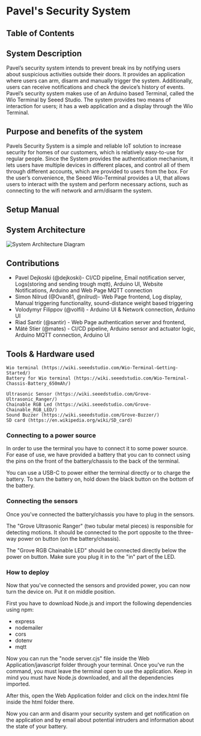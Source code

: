 # Pavel's Security System 

## Table of Contents

## System Description

Pavel’s security system intends to prevent break ins by notifying users about suspicious activities outside their doors. 
It provides an application where users can arm, disarm and manually trigger the system. 
Additionally, users can receive notifications and check the device’s history of events.
Pavel’s security system makes use of an Arduino based Terminal, called the Wio Terminal by Seeed Studio. 
The system provides two means of interaction for users; it has a web application and a display through the Wio Terminal. 

## Purpose and benefits of the system

Pavels Security System is a simple and reliable IoT solution to increase security for homes of our customers, which is relatively easy-to-use for regular people. 
Since the System provides the authentication mechanism, it lets users have multiple devices in different places, and control all of them through different accounts, which are provided to users from the box.
For the user’s convenience, the Seeed Wio-Terminal provides a UI, that allows users to interact with the system and perform necessary actions, such as connecting to the wifi network and arm/disarm the system.


## Setup Manual



## System Architecture 

![System Architecture Diagram](uploads/b9ef269ff8e6d7b67783c85236e3538c/MVP1architecure.drawio__1_.svg)

## Contributions

- Pavel Dejkoski (@dejkoski)- CI/CD pipeline, Email notification server, Logs(storing and sending trough mqtt), Arduino UI, Website Notifications, Arduino and Web Page MQTT connection
- Simon Nilrud (@Ovan81, @nilrud)- Web Page frontend, Log display, Manual triggering functionality, sound-distance weight based triggering 
- Volodymyr Filippov (@volfil) - Arduino UI & Network connection, Arduino UI
- Riad Santir (@santir) - Web Page authentication server and frontend, 
- Máté Stier (@mates) - CI/CD pipeline, Arduino sensor and actuator logic, Arduino MQTT connection, Arduino UI

## Tools & Hardware used

	Wio terminal (https://wiki.seeedstudio.com/Wio-Terminal-Getting-Started/)
	Battery for Wio terminal (https://wiki.seeedstudio.com/Wio-Terminal-Chassis-Battery_650mAh/)

	Ultrasonic Sensor (https://wiki.seeedstudio.com/Grove-Ultrasonic_Ranger/)
	Chainable RGB Led (https://wiki.seeedstudio.com/Grove-Chainable_RGB_LED/)
	Sound Buzzer (https://wiki.seeedstudio.com/Grove-Buzzer/)
	SD card (https://en.wikipedia.org/wiki/SD_card)

### Connecting to a power source

In order to use the terminal you have to connect it to some power source.
For ease of use, we have provided a battery that you can to connect using the pins on the front of the battery/chassis to the back of the terminal.

You can use a USB-C to power either the terminal directly or to charge the battery. To turn the battery on, hold down the black button on the bottom of the battery.

### Connecting the sensors

Once you've connected the battery/chassis you have to plug in the sensors.

The "Grove Ultrasonic Ranger" (two tubular metal pieces) is responsible for detecting motions. It should be connected to the port opposite to the three-way power on button (on the battery/chassis).

The "Grove RGB Chainable LED" should be connected directly below the power on button. Make sure you plug it in to the "in" part of the LED.

### How to deploy

Now that you've connected the sensors and provided power, you can now turn the device on. Put it on middle position.

First you have to download Node.js and import the following dependencies using npm:
- express
- nodemailer
- cors
- dotenv
- mqtt

Now you can run the "node server.cjs" file inside the Web Application/javascript folder through your terminal. Once you've run the command, you must leave the terminal open to use the application. Keep in mind you must have Node.js downloaded, and all the dependencies imported.

After this, open the Web Application folder and click on the index.html file inside the html folder there.

Now you can arm and disarm your security system and get notification on the application and by email about potential intruders and information about the state of your battery.

